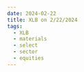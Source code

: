 ```yaml
---
date: 2024-02-22
title: XLB on 2/22/2024
tags: 
  - XLB
  - materials
  - select
  - sector
  - equities
---
```

<div class="post">
<snapshot-grid 
    :reports="['2024/02/21/CTA/XLB', '2024/02/22/CTA/XLB', '2024/02/22/MTP/XLB']"
    chart="2024/02/22/Chart/XLB"
/>
<p>

</p>
<p>

</p>
</div>